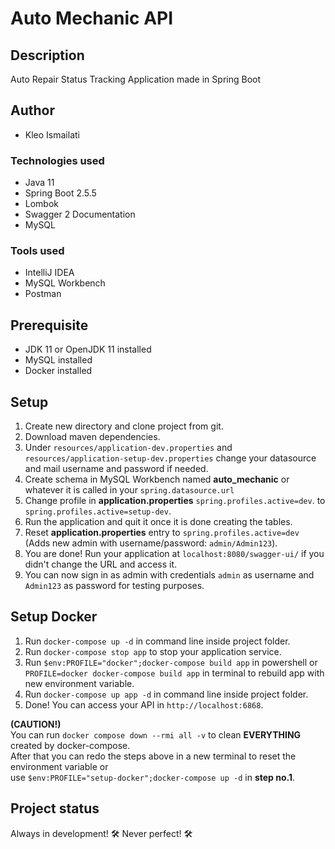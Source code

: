 # Auto Mechanic API

## Description

Auto Repair Status Tracking Application made in Spring Boot

## Author

* Kleo Ismailati

### Technologies used

* Java 11
* Spring Boot 2.5.5
* Lombok
* Swagger 2 Documentation
* MySQL

### Tools used

* IntelliJ IDEA
* MySQL Workbench
* Postman

## Prerequisite

* JDK 11 or OpenJDK 11 installed
* MySQL installed
* Docker installed

## Setup

1. Create new directory and clone project from git.
2. Download maven dependencies.
3. Under ```resources/application-dev.properties``` and ```resources/application-setup-dev.properties``` change your
   datasource and mail username and password if needed.
4. Create schema in MySQL Workbench named **auto_mechanic** or whatever it is called in your ```spring.datasource.url```
5. Change profile in **application.properties** ```spring.profiles.active=dev```.
   to ```spring.profiles.active=setup-dev```.
6. Run the application and quit it once it is done creating the tables.
7. Reset **application.properties** entry to ```spring.profiles.active=dev``` (Adds new admin with username/password:
   ```admin/Admin123```).
8. You are done! Run your application at ```localhost:8080/swagger-ui/``` if you didn't change the URL and access it.
9. You can now sign in as admin with credentials ```admin``` as username and ```Admin123``` as password for testing
   purposes.

## Setup Docker

1. Run ```docker-compose up -d``` in command line inside project folder.
2. Run ```docker-compose stop app``` to stop your application service.
3. Run ```$env:PROFILE="docker";docker-compose build app``` in powershell or \
   ```PROFILE=docker docker-compose build app``` in terminal to rebuild app with new environment variable.
4. Run ```docker-compose up app -d``` in command line inside project folder.
5. Done! You can access your API in ```http://localhost:6868```.

**(CAUTION!)** \
You can run ```docker compose down --rmi all -v``` to clean **EVERYTHING** created by docker-compose.\
After that you can redo the steps above in a new terminal to reset the environment variable or \
use ```$env:PROFILE="setup-docker";docker-compose up -d``` in **step no.1**.

## Project status

Always in development! 🛠️ Never perfect! 🛠️

